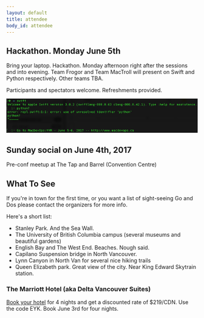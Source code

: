 ```yaml
---
layout: default
title: attendee
body_id: attendee
---
```


## Hackathon. Monday June 5th

Bring your laptop. Hackathon. Monday afternoon right after the sessions and into evening. Team Frogor and Team MacTroll will present on Swift and Python respectively. Other teams TBA.

Participants and spectators welcome. Refreshments provided.

<img src="/assets/Hackathon-MacDevOpsYVR-June5-6-2017.png">

## Sunday social on June 4th, 2017

Pre-conf meetup at The Tap and Barrel (Convention Centre) 

## What To See

If you're in town for the first time, or you want a list of sight-seeing Go and Dos please contact the organizers for more info.

Here's a short list:

- Stanley Park. And the Sea Wall.
- The University of British Columbia campus (several museums and beautiful gardens)
- English Bay and The West End. Beaches. Nough said.
- Capilano Suspension bridge in North Vancouver.
- Lynn Canyon in North Van for several nice hiking trails
- Queen Elizabeth park. Great view of the city. Near King Edward Skytrain station.

<h3> The Marriott Hotel (aka Delta Vancouver Suites) </h3>
<p>
<a href="http://www.marriott.com/hotels/travel/yvrdv-delta-hotels-vancouver-downtown-suites/"> Book your hotel</a> for 4 nights and get a discounted rate of $219/CDN. Use the code EYK. Book June 3rd for four nights.</p>
